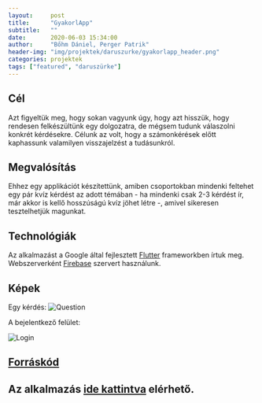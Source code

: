 ```yaml
---
layout:     post
title:      "GyakorlApp"
subtitle:   ""
date:       2020-06-03 15:34:00
author:     "Bőhm Dániel, Perger Patrik"
header-img: "img/projektek/daruszurke/gyakorlapp_header.png"
categories: projektek
tags: ["featured", "daruszürke"]
---
```

<h2>Cél</h2>
Azt figyeltük meg, hogy sokan vagyunk úgy, hogy azt hisszük, hogy rendesen felkészültünk egy dolgozatra, de mégsem tudunk válaszolni konkrét kérdésekre. Célunk az volt, hogy a számonkérések előtt kaphassunk valamilyen visszajelzést a tudásunkról.

<h2>Megvalósítás</h2>
Ehhez egy applikációt készítettünk, amiben csoportokban mindenki feltehet egy pár kvíz kérdést az adott témában - ha mindenki csak 2-3 kérdést ír, már akkor is kellő hosszúságú kvíz jöhet létre -, amivel sikeresen tesztelhetjük magunkat.

<h2>Technológiák</h2>
Az alkalmazást a Google által fejlesztett <a href="https://flutter.dev/">Flutter</a> frameworkben írtuk meg.
Webszerverként <a href="https://firebase.google.com/">Firebase</a> szervert használunk.
<h2>Képek</h2>
Egy kérdés:

<img src="{{ site.baseurl }}/img/projektek/daruszurke/gyakorlapp_question.jpg" class="img-responsive" alt="Question">


A bejelentkező felület:

<img src="{{ site.baseurl }}/img/projektek/daruszurke/gyakorlapp_login.jpg" class="img-responsive" alt="Login">

<h2><a href="https://github.com/Bennett567/Gyakorlappreal">Forráskód</a></h2>

<h2>Az alkalmazás <a href="https://drive.google.com/drive/folders/117KcV7qU4RKQ3mzyKQ9GsBsx1iwg4Bo0?usp=sharing">ide kattintva</a> elérhető.</h2>

